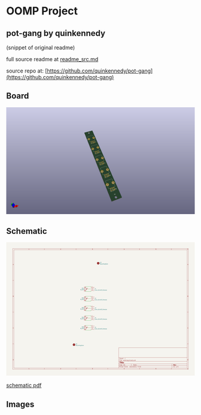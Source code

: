 # OOMP Project  
## pot-gang  by quinkennedy  
  
(snippet of original readme)  
  
  
  full source readme at [readme_src.md](readme_src.md)  
  
source repo at: [https://github.com/quinkennedy/pot-gang](https://github.com/quinkennedy/pot-gang)  
## Board  
  
[![working_3d.png](working_3d_600.png)](working_3d.png)  
## Schematic  
  
[![working_schematic.png](working_schematic_600.png)](working_schematic.png)  
  
[schematic pdf](working_schematic.pdf)  
## Images  
